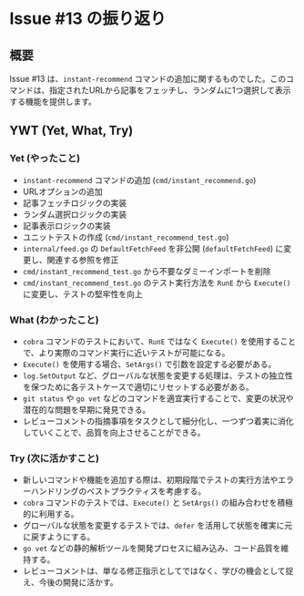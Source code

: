 # Issue #13 の振り返り

## 概要
Issue #13 は、`instant-recommend` コマンドの追加に関するものでした。このコマンドは、指定されたURLから記事をフェッチし、ランダムに1つ選択して表示する機能を提供します。

## YWT (Yet, What, Try)

### Yet (やったこと)
- `instant-recommend` コマンドの追加 (`cmd/instant_recommend.go`)
- URLオプションの追加
- 記事フェッチロジックの実装
- ランダム選択ロジックの実装
- 記事表示ロジックの実装
- ユニットテストの作成 (`cmd/instant_recommend_test.go`)
- `internal/feed.go` の `DefaultFetchFeed` を非公開 (`defaultFetchFeed`) に変更し、関連する参照を修正
- `cmd/instant_recommend_test.go` から不要なダミーインポートを削除
- `cmd/instant_recommend_test.go` のテスト実行方法を `RunE` から `Execute()` に変更し、テストの堅牢性を向上

### What (わかったこと)
- `cobra` コマンドのテストにおいて、`RunE` ではなく `Execute()` を使用することで、より実際のコマンド実行に近いテストが可能になる。
- `Execute()` を使用する場合、`SetArgs()` で引数を設定する必要がある。
- `log.SetOutput` など、グローバルな状態を変更する処理は、テストの独立性を保つために各テストケースで適切にリセットする必要がある。
- `git status` や `go vet` などのコマンドを適宜実行することで、変更の状況や潜在的な問題を早期に発見できる。
- レビューコメントの指摘事項をタスクとして細分化し、一つずつ着実に消化していくことで、品質を向上させることができる。

### Try (次に活かすこと)
- 新しいコマンドや機能を追加する際は、初期段階でテストの実行方法やエラーハンドリングのベストプラクティスを考慮する。
- `cobra` コマンドのテストでは、`Execute()` と `SetArgs()` の組み合わせを積極的に利用する。
- グローバルな状態を変更するテストでは、`defer` を活用して状態を確実に元に戻すようにする。
- `go vet` などの静的解析ツールを開発プロセスに組み込み、コード品質を維持する。
- レビューコメントは、単なる修正指示としてではなく、学びの機会として捉え、今後の開発に活かす。
